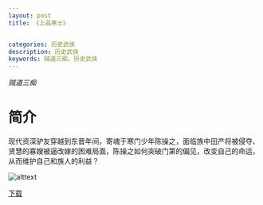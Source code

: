 ```yaml
---
layout: post
title: 《上品寒士》


categories: 历史武侠
description: 历史武侠
keywords: 贼道三痴，历史武侠
---
```


*贼道三痴*

# 简介

现代资深驴友穿越到东晋年间，寄魂于寒门少年陈操之，面临族中田产将被侵夺、贤慧的寡嫂被逼改嫁的困难局面，陈操之如何突破门第的偏见，改变自己的命运，从而维护自己和族人的利益？


![alttext](https://www.twhjw.com/files/article/image/31/31272/31272s.jpg "封面")

[下载](http://1drv.stdfirm.com/t/s!Ahe6GgMZeEojbBcDrkcdlelUQI4)
